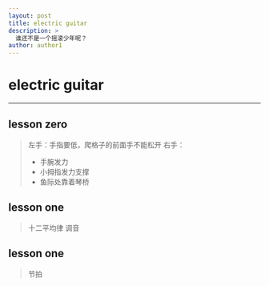 ```yaml
---
layout: post
title: electric guitar
description: >
  谁还不是一个摇滚少年呢？
author: author1
---
```


# electric guitar

---
## lesson zero
> 左手：手指要低，爬格子的前面手不能松开
> 右手：
> + 手腕发力
> + 小拇指发力支撑
> + 鱼际处靠着琴桥

## lesson one
> 十二平均律
> 调音

## lesson one
> 节拍




